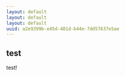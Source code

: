 ```yaml
---
layout: default
layout: default
layout: default
uuid: a2e9399b-e45d-401d-b44e-7dd57637e5ae
---
```


## test

test!
